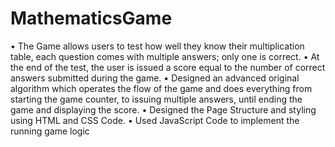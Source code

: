 # MathematicsGame

• The Game allows users to test how well they know their multiplication table, each question comes with multiple answers; only one is correct.
• At the end of the test, the user is issued a score equal to the number of correct answers submitted during the game. 
• Designed an advanced original algorithm which operates the flow of the game and does everything from starting the game counter, to issuing multiple answers, until ending the game and displaying the score.
• Designed the Page Structure and styling using HTML and CSS Code.
• Used JavaScript Code to implement the running game logic
